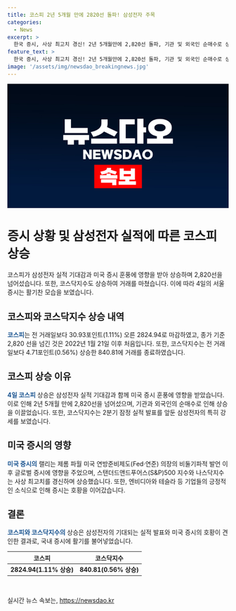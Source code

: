 ```yaml
---
title: 코스피 2년 5개월 만에 2820선 돌파! 삼성전자 주목
categories:
  - News
excerpt: >
  한국 증시, 사상 최고치 경신! 2년 5개월만에 2,820선 돌파, 기관 및 외국인 순매수로 상승세 지속. 2분기 삼성전자 실적 기대감에 강세. 미 연준의 부양적 발언으로 글로벌 증시도 상승. S&P 500, 나스닥 모두 사상 최고치 경신, 엔비디아·테슬라 등 대장주들도 상승. AI, 전기차 업체들의 호조 소식에 증시 강보합.
feature_text: >
  한국 증시, 사상 최고치 경신! 2년 5개월만에 2,820선 돌파, 기관 및 외국인 순매수로 상승세 지속. 2분기 삼성전자 실적 기대감에 강세. 미 연준의 부양적 발언으로 글로벌 증시도 상승. S&P 500, 나스닥 모두 사상 최고치 경신, 엔비디아·테슬라 등 대장주들도 상승. AI, 전기차 업체들의 호조 소식에 증시 강보합.
image: '/assets/img/newsdao_breakingnews.jpg'
---
```


<p><img src="/assets/img/newsdao_breakingnews.jpg" alt="ontimetimes 속보" /></p>

<h1>증시 상황 및 삼성전자 실적에 따른 코스피 상승</h1>

<p data-ke-size="size16">코스피가 삼성전자 실적 기대감과 미국 증시 훈풍에 영향을 받아 상승하며 2,820선을 넘어섰습니다. 또한, 코스닥지수도 상승하여 거래를 마쳤습니다. 이에 따라 4일의 서울 증시는 활기찬 모습을 보였습니다.</p>

<h2 data-ke-size="size26">코스피와 코스닥지수 상승 내역</h2>

<p><b><span style="color: #1a5490;">코스피</span></b>는 전 거래일보다 30.93포인트(1.11%) 오른 2824.94로 마감하였고, 종가 기준 2,820 선을 넘긴 것은 2022년 1월 21일 이후 처음입니다. 또한, 코스닥지수는 전 거래일보다 4.71포인트(0.56%) 상승한 840.81에 거래를 종료하였습니다.</p>

<h2 data-ke-size="size26">코스피 상승 이유</h2>

<p><b><span style="color: #1a5490;">4일 코스피</span></b> 상승은 삼성전자 실적 기대감과 함께 미국 증시 훈풍에 영향을 받았습니다. 이로 인해 2년 5개월 만에 2,820선을 넘어섰으며, 기관과 외국인의 순매수로 인해 상승을 이끌었습니다. 또한, 코스닥지수는 2분기 잠정 실적 발표를 앞둔 삼성전자의 특히 강세를 보였습니다.</p>

<h2 data-ke-size="size26">미국 증시의 영향</h2>

<p><b><span style="color: #1a5490;">미국 증시의</span></b> 랠리는 제롬 파월 미국 연방준비제도(Fed·연준) 의장의 비둘기파적 발언 이후 글로벌 증시에 영향을 주었으며, 스탠더드앤드푸어스(S&P)500 지수와 나스닥지수는 사상 최고치를 경신하며 상승했습니다. 또한, 엔비디아와 테슬라 등 기업들의 긍정적인 소식으로 인해 증시는 호황을 이어갔습니다.</p>

<h2 data-ke-size="size26">결론</h2>

<p><b><span style="color: #1a5490;">코스피와 코스닥지수의</span></b> 상승은 삼성전자의 기대되는 실적 발표와 미국 증시의 호황이 견인한 결과로, 국내 증시에 활기를 불어넣었습니다.</p>

<table>
    <thead>
        <tr>
            <th>코스피</th>
            <th>코스닥지수</th>
        </tr>
    </thead>
    <tbody>
        <tr>
            <td style="text-align: center; height: 17px;"><b>2824.94(1.11% 상승)</b></td>
            <td style="text-align: center; height: 17px;"><b>840.81(0.56% 상승)</b></td>
        </tr>
    </tbody>
</table>

<p data-ke-size="size16">&nbsp;</p>
실시간 뉴스 속보는, <a href="https://newsdao.kr" rel="dofollow">https://newsdao.kr</a>


